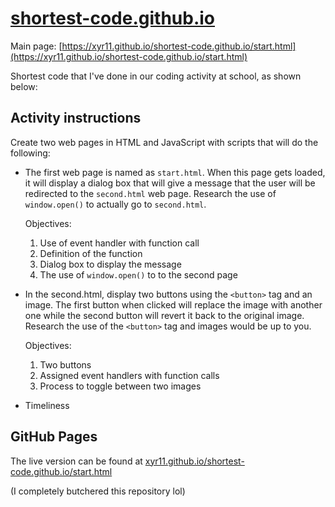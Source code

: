 # [shortest-code.github.io](https://xyr11.github.io/shortest-code.github.io/start.html)

Main page: [https://xyr11.github.io/shortest-code.github.io/start.html](https://xyr11.github.io/shortest-code.github.io/start.html)

Shortest code that I've done in our coding activity at school, as shown below:

## Activity instructions
Create two web pages in HTML and JavaScript with scripts that will do the following:

+ The first web page is named as `start.html`. When this page gets loaded, it will display a dialog box that will give a message that the user will be redirected to the `second.html` web page.  Research the use of `window.open()` to actually go to `second.html`.

  Objectives:
  1. Use of event handler with function call
  2. Definition of the function
  3. Dialog box to display the message
  4. The use of `window.open()` to to the second page

+ In the second.html, display two buttons using the `<button>` tag and an image. The first button when clicked will replace the image with another one while the second button will revert it back to the original image.  Research the use of the `<button>` tag and images would be up to you.

  Objectives:
  1. Two buttons
  2. Assigned event handlers with function calls
  3. Process to toggle between two images

+ Timeliness

## GitHub Pages
The live version can be found at [xyr11.github.io/shortest-code.github.io/start.html](https://xyr11.github.io/shortest-code.github.io/start.html)

(I completely butchered this repository lol)
